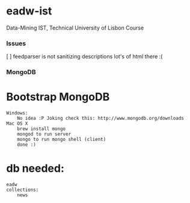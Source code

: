 eadw-ist
========

Data-Mining IST, Technical University of Lisbon Course


### Issues

[ ] feedparser is not sanitizing descriptions lot's of html there :(


### MongoDB

# Bootstrap MongoDB
	Windows:
		No idea :P Joking check this: http://www.mongodb.org/downloads
	Mac OS X
		brew install mongo
		mongod to run server
		mongo to run mongo shell (client)
		done :)


# db needed:
	eadw
	collections:
		news




